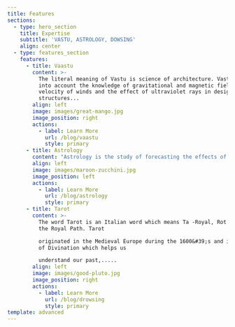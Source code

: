 ```yaml
---
title: Features
sections:
  - type: hero_section
    title: Expertise
    subtitle: 'VASTU, ASTROLOGY, DOWSING'
    align: center
  - type: features_section
    features:
      - title: Vaastu
        content: >-
          The literal meaning of Vastu is science of architecture. Vastu takes
          into account the knowledge of gravitational and magnetic field,
          velocity of winds and the effect of ultraviolet rays in designing
          structures...
        align: left
        image: images/great-mango.jpg
        image_position: right
        actions:
          - label: Learn More
            url: /blog/vaastu
            style: primary
      - title: Astrology
        content: "Astrology is the study of forecasting the effects of planets and other celestial bodies like the Sun, Moon and\_Stars on humans. The birth chart of an individual is like a\_road map of his journey on\_earth and can be an incredible tool for self discovery.\_Astrology...."
        align: left
        image: images/maroon-zucchini.jpg
        image_position: left
        actions:
          - label: Learn More
            url: /blog/astrology
            style: primary
      - title: Tarot
        content: >-
          The word Tarot is an Italian word which means Ta -Royal, Rot - Road or
          the Royal Path. Tarot

          originated in the Medieval Europe during the 1600&#39;s and is a form
          of Divination which helps us

          understand our past,.....
        align: left
        image: images/good-pluto.jpg
        image_position: right
        actions:
          - label: Learn More
            url: /blog/drowsing
            style: primary
template: advanced
---
```

